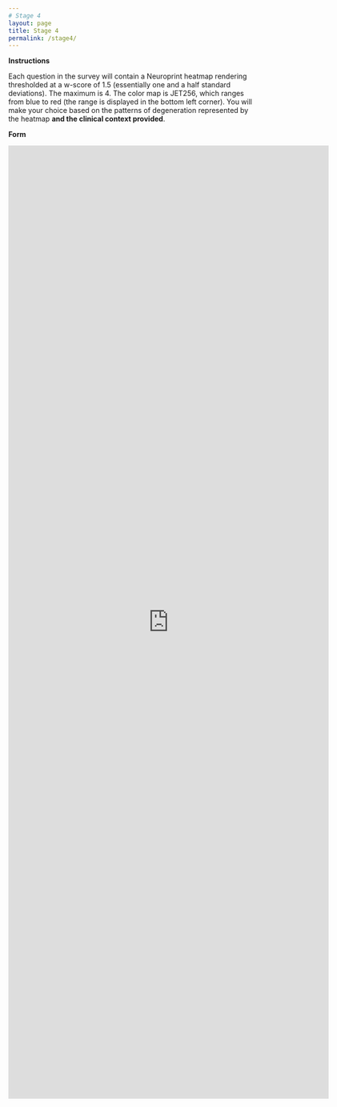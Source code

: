 ```yaml
---
# Stage 4
layout: page
title: Stage 4
permalink: /stage4/
---
```


**Instructions**

Each question in the survey will contain a Neuroprint heatmap rendering thresholded at a w-score of 1.5 (essentially one and a half standard deviations). The maximum is 4. The color map is JET256, which ranges from blue to red (the range is displayed in the bottom left corner). You will make your choice based on the patterns of degeneration represented by the heatmap **and the clinical context provided**.


**Form**
<iframe src="https://docs.google.com/forms/d/e/1FAIpQLSfU8G3fpvpnGX6EQZGUQmfw21kvLSckajpwdHaBPBf6wRmYRg/viewform?embedded=true" width="640" height="1904" frameborder="0" marginheight="0" marginwidth="0">Loading…</iframe>
